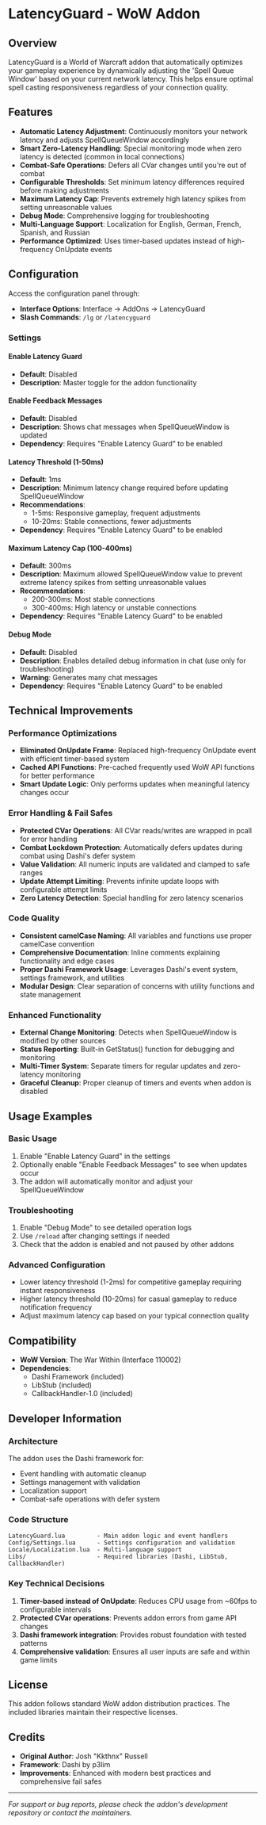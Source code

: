 # LatencyGuard - WoW Addon

## Overview

LatencyGuard is a World of Warcraft addon that automatically optimizes your gameplay experience by dynamically adjusting the 'Spell Queue Window' based on your current network latency. This helps ensure optimal spell casting responsiveness regardless of your connection quality.

## Features

- **Automatic Latency Adjustment**: Continuously monitors your network latency and adjusts SpellQueueWindow accordingly
- **Smart Zero-Latency Handling**: Special monitoring mode when zero latency is detected (common in local connections)
- **Combat-Safe Operations**: Defers all CVar changes until you're out of combat
- **Configurable Thresholds**: Set minimum latency differences required before making adjustments
- **Maximum Latency Cap**: Prevents extremely high latency spikes from setting unreasonable values
- **Debug Mode**: Comprehensive logging for troubleshooting
- **Multi-Language Support**: Localization for English, German, French, Spanish, and Russian
- **Performance Optimized**: Uses timer-based updates instead of high-frequency OnUpdate events

## Configuration

Access the configuration panel through:

- **Interface Options**: Interface -> AddOns -> LatencyGuard
- **Slash Commands**: `/lg` or `/latencyguard`

### Settings

#### Enable Latency Guard

- **Default**: Disabled
- **Description**: Master toggle for the addon functionality

#### Enable Feedback Messages

- **Default**: Disabled  
- **Description**: Shows chat messages when SpellQueueWindow is updated
- **Dependency**: Requires "Enable Latency Guard" to be enabled

#### Latency Threshold (1-50ms)

- **Default**: 1ms
- **Description**: Minimum latency change required before updating SpellQueueWindow
- **Recommendations**:
  - 1-5ms: Responsive gameplay, frequent adjustments
  - 10-20ms: Stable connections, fewer adjustments
- **Dependency**: Requires "Enable Latency Guard" to be enabled

#### Maximum Latency Cap (100-400ms)

- **Default**: 300ms
- **Description**: Maximum allowed SpellQueueWindow value to prevent extreme latency spikes from setting unreasonable values
- **Recommendations**:
  - 200-300ms: Most stable connections
  - 300-400ms: High latency or unstable connections
- **Dependency**: Requires "Enable Latency Guard" to be enabled

#### Debug Mode

- **Default**: Disabled
- **Description**: Enables detailed debug information in chat (use only for troubleshooting)
- **Warning**: Generates many chat messages
- **Dependency**: Requires "Enable Latency Guard" to be enabled

## Technical Improvements

### Performance Optimizations

- **Eliminated OnUpdate Frame**: Replaced high-frequency OnUpdate event with efficient timer-based system
- **Cached API Functions**: Pre-cached frequently used WoW API functions for better performance
- **Smart Update Logic**: Only performs updates when meaningful latency changes occur

### Error Handling & Fail Safes

- **Protected CVar Operations**: All CVar reads/writes are wrapped in pcall for error handling
- **Combat Lockdown Protection**: Automatically defers updates during combat using Dashi's defer system
- **Value Validation**: All numeric inputs are validated and clamped to safe ranges
- **Update Attempt Limiting**: Prevents infinite update loops with configurable attempt limits
- **Zero Latency Detection**: Special handling for zero latency scenarios

### Code Quality

- **Consistent camelCase Naming**: All variables and functions use proper camelCase convention
- **Comprehensive Documentation**: Inline comments explaining functionality and edge cases
- **Proper Dashi Framework Usage**: Leverages Dashi's event system, settings framework, and utilities
- **Modular Design**: Clear separation of concerns with utility functions and state management

### Enhanced Functionality

- **External Change Monitoring**: Detects when SpellQueueWindow is modified by other sources
- **Status Reporting**: Built-in GetStatus() function for debugging and monitoring
- **Multi-Timer System**: Separate timers for regular updates and zero-latency monitoring
- **Graceful Cleanup**: Proper cleanup of timers and events when addon is disabled

## Usage Examples

### Basic Usage

1. Enable "Enable Latency Guard" in the settings
2. Optionally enable "Enable Feedback Messages" to see when updates occur
3. The addon will automatically monitor and adjust your SpellQueueWindow

### Troubleshooting

1. Enable "Debug Mode" to see detailed operation logs
2. Use `/reload` after changing settings if needed
3. Check that the addon is enabled and not paused by other addons

### Advanced Configuration

- Lower latency threshold (1-2ms) for competitive gameplay requiring instant responsiveness
- Higher latency threshold (10-20ms) for casual gameplay to reduce notification frequency
- Adjust maximum latency cap based on your typical connection quality

## Compatibility

- **WoW Version**: The War Within (Interface 110002)
- **Dependencies**:
  - Dashi Framework (included)
  - LibStub (included)
  - CallbackHandler-1.0 (included)

## Developer Information

### Architecture

The addon uses the Dashi framework for:

- Event handling with automatic cleanup
- Settings management with validation
- Localization support
- Combat-safe operations with defer system

### Code Structure

```text
LatencyGuard.lua         - Main addon logic and event handlers
Config/Settings.lua      - Settings configuration and validation
Locale/Localization.lua  - Multi-language support
Libs/                    - Required libraries (Dashi, LibStub, CallbackHandler)
```

### Key Technical Decisions

1. **Timer-based instead of OnUpdate**: Reduces CPU usage from ~60fps to configurable intervals
2. **Protected CVar operations**: Prevents addon errors from game API changes
3. **Dashi framework integration**: Provides robust foundation with tested patterns
4. **Comprehensive validation**: Ensures all user inputs are safe and within game limits

## License

This addon follows standard WoW addon distribution practices. The included libraries maintain their respective licenses.

## Credits

- **Original Author**: Josh "Kkthnx" Russell
- **Framework**: Dashi by p3lim
- **Improvements**: Enhanced with modern best practices and comprehensive fail safes

---

*For support or bug reports, please check the addon's development repository or contact the maintainers.*
